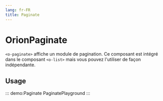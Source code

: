```yaml
---
lang: fr-FR
title: Paginate
---
```


# OrionPaginate

`<o-paginate>` affiche un module de pagination. Ce composant est intégré dans le composant `<o-list>` mais vous pouvez l'utiliser de façon indépendante.

## Usage

::: demo:Paginate
PaginatePlayground
:::

<attribute-table/>
